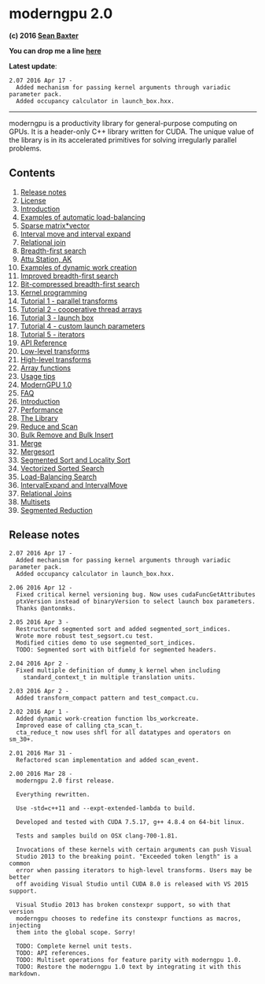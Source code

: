 
# moderngpu 2.0 
**(c) 2016 [Sean Baxter](http://twitter.com/moderngpu)** 

**You can drop me a line [here](mailto:moderngpu@gmail.com)**


**Latest update**:
```
2.07 2016 Apr 17 -
  Added mechanism for passing kernel arguments through variadic parameter pack.
  Added occupancy calculator in launch_box.hxx.
```
---
moderngpu is a productivity library for general-purpose computing on GPUs. It is a header-only C++ library written for CUDA. The unique value of the library is in its accelerated primitives for solving irregularly parallel problems. 

## Contents
1. [Release notes](#release-notes)
  1. [License](LICENSE.md)
1. [Introduction](LOADBALANCE.md#introduction)
1. [Examples of automatic load-balancing](LOADBALANCE.md#examples-of-automatic-load-balancing)
  1. [Sparse matrix*vector](LOADBALANCE.md#sparse-matrix--vector)
  1. [Interval move and interval expand](LOADBALANCE.md#interval-move-and-interval-expand)
  1. [Relational join](LOADBALANCE.md#relational-join)
  1. [Breadth-first search](LOADBALANCE.md#breadth-first-search)
  1. [Attu Station, AK](LOADBALANCE.md#attu-station-ak)
1. [Examples of dynamic work creation](LOADBALANCE.md#examples-of-dynamic-work-creation)
  1. [Improved breadth-first search](LOADBALANCE.md#improved-breadth-first-search)
  1. [Bit-compressed breadth-first search](LOADBALANCE.md#bit-compressed-breadth-first-search)
1. [Kernel programming](KERNEL.md#kernel-programming)
  1. [Tutorial 1 - parallel transforms](KERNEL.md#tutorial-1---parallel-transforms)
  1. [Tutorial 2 - cooperative thread arrays](KERNEL.md#tutorial-2---cooperative-thread-arrays)
  1. [Tutorial 3 - launch box](KERNEL.md#tutorial-3---launch-box)
  1. [Tutorial 4 - custom launch parameters](KERNEL.md#tutorial-4---custom-launch-parameters)
  1. [Tutorial 5 - iterators](KERNEL.md#tutorial-5---iterators)
1. [API Reference](API.md)
  1. [Low-level transforms](API.md#low-level-transforms)
  1. [High-level transforms](API.md#high-level-transforms)
  1. [Array functions](API.md#array-functions)
1. [Usage tips](USAGE.md#usage-tips)
1. [ModernGPU 1.0](https://github.com/moderngpu/moderngpu/tree/V1.1)
  1. [FAQ](https://moderngpu.github.io/moderngpu/faq.html)
  1. [Introduction](https://moderngpu.github.io/moderngpu/intro.html)
  1. [Performance](https://moderngpu.github.io/moderngpu/performance.html)
  1. [The Library](https://moderngpu.github.io/moderngpu/library.html)
  1. [Reduce and Scan](https://moderngpu.github.io/moderngpu/scan.html)
  1. [Bulk Remove and Bulk Insert](https://moderngpu.github.io/moderngpu/bulkinsert.html)
  1. [Merge](https://moderngpu.github.io/moderngpu/merge.html)
  1. [Mergesort](https://moderngpu.github.io/moderngpu/mergesort.html)
  1. [Segmented Sort and Locality Sort](https://moderngpu.github.io/moderngpu/segsort.html)
  1. [Vectorized Sorted Search](https://moderngpu.github.io/moderngpu/sortedsearch.html)
  1. [Load-Balancing Search](https://moderngpu.github.io/moderngpu/loadbalance.html)
  1. [IntervalExpand and IntervalMove](https://moderngpu.github.io/moderngpu/intervalmove.html)
  1. [Relational Joins](https://moderngpu.github.io/moderngpu/join.html)
  1. [Multisets](https://moderngpu.github.io/moderngpu/sets.html)
  1. [Segmented Reduction](https://moderngpu.github.io/moderngpu/segreduce.html)

## Release notes
```
2.07 2016 Apr 17 -
  Added mechanism for passing kernel arguments through variadic parameter pack.
  Added occupancy calculator in launch_box.hxx.
  
2.06 2016 Apr 12 - 
  Fixed critical kernel versioning bug. Now uses cudaFuncGetAttributes
  ptxVersion instead of binaryVersion to select launch box parameters.
  Thanks @antonmks.
  
2.05 2016 Apr 3 -
  Restructured segmented sort and added segmented_sort_indices.
  Wrote more robust test_segsort.cu test.
  Modified cities demo to use segmented_sort_indices.
  TODO: Segmented sort with bitfield for segmented headers.

2.04 2016 Apr 2 -
  Fixed multiple definition of dummy_k kernel when including 
    standard_context_t in multiple translation units.

2.03 2016 Apr 2 -
  Added transform_compact pattern and test_compact.cu.

2.02 2016 Apr 1 -
  Added dynamic work-creation function lbs_workcreate.
  Improved ease of calling cta_scan_t.
  cta_reduce_t now uses shfl for all datatypes and operators on sm_30+.

2.01 2016 Mar 31 -
  Refactored scan implementation and added scan_event.

2.00 2016 Mar 28 - 
  moderngpu 2.0 first release.

  Everything rewritten.
  
  Use -std=c++11 and --expt-extended-lambda to build.
  
  Developed and tested with CUDA 7.5.17, g++ 4.8.4 on 64-bit linux.

  Tests and samples build on OSX clang-700-1.81.
  
  Invocations of these kernels with certain arguments can push Visual 
  Studio 2013 to the breaking point. "Exceeded token length" is a common
  error when passing iterators to high-level transforms. Users may be better
  off avoiding Visual Studio until CUDA 8.0 is released with VS 2015 support.

  Visual Studio 2013 has broken constexpr support, so with that version
  moderngpu chooses to redefine its constexpr functions as macros, injecting
  them into the global scope. Sorry!

  TODO: Complete kernel unit tests. 
  TODO: API references.
  TODO: Multiset operations for feature parity with moderngpu 1.0.
  TODO: Restore the moderngpu 1.0 text by integrating it with this markdown.
```
